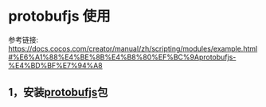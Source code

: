 # protobufjs 使用

参考链接: https://docs.cocos.com/creator/manual/zh/scripting/modules/example.html#%E6%A1%88%E4%BE%8B%E4%B8%80%EF%BC%9Aprotobufjs-%E4%BD%BF%E7%94%A8

## 1，安装[protobufjs](https://www.npmjs.com/package/protobufjs)包
